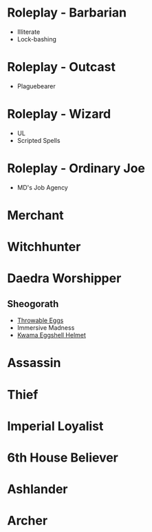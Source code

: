 # Roleplay - Barbarian
* Illiterate
* Lock-bashing

# Roleplay - Outcast
* Plaguebearer

# Roleplay - Wizard
* UL
* Scripted Spells

# Roleplay - Ordinary Joe
* MD's Job Agency

# Merchant

# Witchhunter

# Daedra Worshipper
## Sheogorath
* [Throwable Eggs](https://www.nexusmods.com/morrowind/mods/46446)
* Immersive Madness
* [Kwama Eggshell Helmet](https://www.nexusmods.com/morrowind/mods/46366)

# Assassin

# Thief

# Imperial Loyalist

# 6th House Believer

# Ashlander

# Archer
